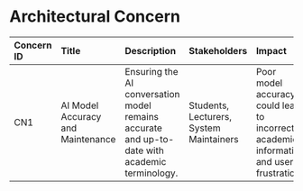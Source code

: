 # Architectural Concern

| **Concern ID** | **Title** | **Description** | **Stakeholders** | **Impact** |
|:--|:--|:--|:--|:--|
| CN1 | AI Model Accuracy and Maintenance | Ensuring the AI conversation model remains accurate and up-to-date with academic terminology. | Students, Lecturers, System Maintainers | Poor model accuracy could lead to incorrect academic information and user frustration. |
